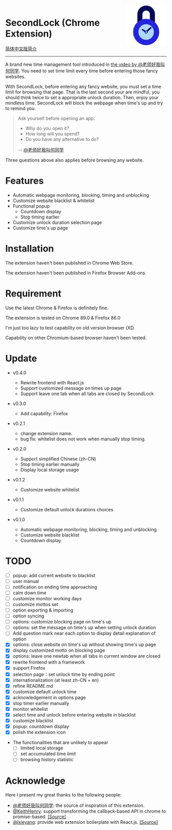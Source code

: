 <img src="./src/pages/images/logo.svg" alt="Logo of the project" align="right" width="128px">

# SecondLock (Chrome Extension)

[简体中文版简介](README.zh_CN.md)

---

A brand new time management tool introduced in [the video by @老师好我叫何同学][mr_he_video]. You need to set time limit every time before entering those fancy websites.

With SecondLock, before entering any fancy website, you must set a time limit for browsing that page. That is the last second your are mindful, you should think twice to set a appropriate unlock duration. Then, enjoy your mindless time. SecondLock will block the webpage when time's up and try to remind you.

> Ask yourself before opening an app:
>
> - Why do you open it?
> - How long will you spend?
> - Do you have any alternative to do?
>
> -- [@老师好我叫何同学][mr_he_channel]

Three questions above also applies before browsing any website.

# Features

- Automatic webpage monitoring, blocking, timing and unblocking
- Customize website blacklist & whitelist
- Functional popup
  - Countdown display
  - Stop timing earlier
- Customize unlock duration selection page
- Customize time's up page

# Installation

The extension haven't been published in Chrome Web Store.

The extension haven't been published in Firefox Browser Add-ons.

# Requirement

Use the latest Chrome & Firefox is definitely fine.

The extension is tested on Chrome 89.0 & Firefox 86.0

I'm just too lazy to test capability on old version browser (XD.

Capability on other Chromium-based browser haven't been tested.

# Update

- v0.4.0
  - Rewrite frontend with React.js
  - Support customized message on times up page
  - Support leave one tab when all tabs are closed by SecondLock

- v0.3.0
  - Add capability: Firefox

- v0.2.1

  - change extension name.
  - bug fix: whitelist does not work when manually stop timing.

- v0.2.0

  - Support simplified Chinese (zh-CN)
  - Stop timing earlier manually
  - Display local storage usage

- v0.1.2

  - Customize website whitelist

- v0.1.1

  - Customize default unlock durations choices

- v0.1.0
  - Automatic webpage monitoring, blocking, timing and unblocking
  - Customize website blacklist
  - Countdown display

# TODO

- [ ] popup: add current website to blacklist
- [ ] user manual
- [ ] notification on ending time approaching
- [ ] calm down time
- [ ] customize monitor working days
- [ ] customize mottos set
- [ ] option exporting & importing
- [ ] option syncing
- [ ] options: customize blocking page on time's up
- [ ] options: set the message on time's up when setting unlock duration
- [ ] Add question mark near each option to display detail explanation of option
- [x] options: close website on time's up without showing time's up page
- [x] display customized motto on blocking page
- [x] options: leave one newtab when all tabs in current window are closed
- [x] rewrite frontend with a framework
- [x] support Firefox
- [x] selection page：set unlock time by ending point
- [x] internationalization (at least zh-CN + en)
- [x] refine README.md
- [x] customize default unlock time
- [x] acknowledgement in options page
- [x] stop timer earlier manually
- [x] monitor whitelist
- [x] select time and unlock before entering website in blacklist
- [x] customize blacklist
- [x] popup: countdown display
- [x] polish the extension icon
- The functionalities that are unlikely to appear
  - [ ] limited local storage
  - [ ] set accumulated time limit
  - [ ] browsing history statistic

# Acknowledge

Here I present my great thanks to the following people:

- [@老师好我叫何同学][mr_he_channel]: the source of inspiration of this extension.
- [@KeithHenry](https://github.com/KeithHenry): support transforming the callback-based API in chrome to promise-based. [[Source]](https://github.com/KeithHenry/chromeExtensionAsync)
- [@lxieyang](https://github.com/lxieyang/): provide web extension boilerplate with React.js. [[Source]](https://github.com/lxieyang/chrome-extension-boilerplate-react)

[mr_he_channel]: https://www.youtube.com/c/hetongxue
[mr_he_video]: https://www.youtube.com/watch?v=mCEjEkgU1AA
[mr_he_app]: http://download.yitangyx.cn/test/student-he/new.html?202001
